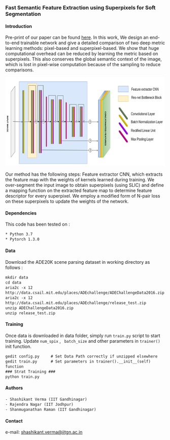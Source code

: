 
### Fast Semantic Feature Extraction using Superpixels for Soft Segmentation
#### Introduction
Pre-print of our paper can be found [here](https://drive.google.com/file/d/1XDNzcknvJs_xO96jLBLv6vbBOUP65KJ9/view?usp=sharing). In this work, We design an end-to-end trainable network and give a detailed comparison of two deep metric learning methods: pixel-based and superpixel-based. We show that huge computational overhead can be reduced by learning the metric based on superpixels. This also conserves the global semantic context of the image, which is lost in pixel-wise computation because of the sampling to reduce comparisons.
   
<p align="center">
    <img width=800 height=280 src="./Images/Arch.png">
    
</p>
Our method has the following steps: Feature extractor CNN, which extracts the feature map with the weights of kernels learned during training. We over-segment the input image to obtain superpixels (using SLIC) and define a mapping function on the extracted feature map to determine feature descriptor for every superpixel. We employ a modified form of N-pair loss on these superpixels to update the weights of the network.


#### Dependencies
This code has been tested on :
```
* Python 3.7
* Pytorch 1.3.0
```

#### Data
Download the ADE20K scene parsing dataset in working directory as follows :
```
mkdir data
cd data
aria2c -x 12 http://data.csail.mit.edu/places/ADEchallenge/ADEChallengeData2016.zip
aria2c -x 12 http://data.csail.mit.edu/places/ADEchallenge/release_test.zip
unzip ADEChallengeData2016.zip
unzip release_test.zip
```

#### Training
Once data is downloaded in data folder, simply run ```train.py``` script to start training. Update ```num_spix``` , ``` batch_size``` and other parameters in ```trainer()``` init function.

```
gedit config.py     # Set Data Path correctly if unzipped elsewhere
gedit train.py      # Set parameters in trainer().__init__(self) function
### Strat Training ### 
python train.py
```

#### Authors
```
- Shashikant Verma (IIT Gandhinagar)
- Rajendra Nagar (IIT Jodhpur)
- Shanmuganathan Raman (IIT Gandhinagar)
```

#### Contact
e-mail: shashikant.verma@iitgn.ac.in

